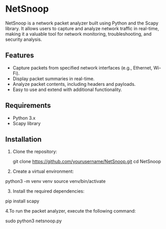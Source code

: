 # NetSnoop

NetSnoop is a network packet analyzer built using Python and the Scapy library. It allows users to capture and analyze network traffic in real-time, making it a valuable tool for network monitoring, troubleshooting, and security analysis.

## Features

- Capture packets from specified network interfaces (e.g., Ethernet, Wi-Fi).
- Display packet summaries in real-time.
- Analyze packet contents, including headers and payloads.
- Easy to use and extend with additional functionality.

## Requirements

- Python 3.x
- Scapy library

## Installation

1. Clone the repository:
   
   git clone https://github.com/yourusername/NetSnoop.git
   cd NetSnoop
   
2. Create a virtual environment:
   
python3 -m venv venv
source venv/bin/activate

3. Install the required dependencies:
   
pip install scapy

4.To run the packet analyzer, execute the following command:

sudo python3 netsnoop.py

